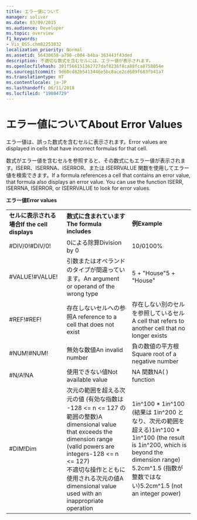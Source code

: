 ```yaml
---
title: エラー値について
manager: soliver
ms.date: 03/09/2015
ms.audience: Developer
ms.topic: overview
f1_keywords:
- Vis_DSS.chm82251832
localization_priority: Normal
ms.assetid: 56430658-a798-c004-b4ba-363443f43ded
description: 不適切な数式を含むセルには、エラー値が表示されます。
ms.openlocfilehash: 301f566151362727daf8236f8ca88fca8758054e
ms.sourcegitcommit: 9d60cd82b5413446e5bc8ace2cd689f683fb41a7
ms.translationtype: HT
ms.contentlocale: ja-JP
ms.lasthandoff: 06/11/2018
ms.locfileid: "19804729"
---
```

# <a name="about-error-values"></a><span data-ttu-id="03e74-103">エラー値について</span><span class="sxs-lookup"><span data-stu-id="03e74-103">About Error Values</span></span>

<span data-ttu-id="03e74-104">エラー値は、誤った数式を含むセルに表示されます。</span><span class="sxs-lookup"><span data-stu-id="03e74-104">Error values are displayed in cells that have incorrect formulas for that cell.</span></span>
  
<span data-ttu-id="03e74-p101">数式がエラー値を含むセルを参照すると、その数式にもエラー値が表示されます。ISERR、ISERRNA、ISERROR、または ISERRVALUE 関数を使用してエラー値を検索できます。</span><span class="sxs-lookup"><span data-stu-id="03e74-p101">If a formula references a cell that contains an error value, that formula also displays an error value. You can use the function ISERR, ISERRNA, ISERROR, or ISERRVALUE to look for error values.</span></span>
  
<span data-ttu-id="03e74-107">**エラー値**</span><span class="sxs-lookup"><span data-stu-id="03e74-107">**Error values**</span></span>

||||
|:-----|:-----|:-----|
|<span data-ttu-id="03e74-108">**セルに表示される場合**</span><span class="sxs-lookup"><span data-stu-id="03e74-108">**If the cell displays**</span></span> <br/> |<span data-ttu-id="03e74-109">**数式に含まれています**</span><span class="sxs-lookup"><span data-stu-id="03e74-109">**The formula includes**</span></span> <br/> |<span data-ttu-id="03e74-110">**例**</span><span class="sxs-lookup"><span data-stu-id="03e74-110">**Example**</span></span> <br/> |
| <span data-ttu-id="03e74-111">#DIV/0!</span><span class="sxs-lookup"><span data-stu-id="03e74-111">#DIV/0!</span></span>  <br/> |<span data-ttu-id="03e74-112">0による除算</span><span class="sxs-lookup"><span data-stu-id="03e74-112">Division by 0</span></span>  <br/> |<span data-ttu-id="03e74-113">10/0</span><span class="sxs-lookup"><span data-stu-id="03e74-113">100%</span></span>  <br/> |
| <span data-ttu-id="03e74-114">#VALUE!</span><span class="sxs-lookup"><span data-stu-id="03e74-114">#VALUE!</span></span>  <br/> | <span data-ttu-id="03e74-115">引数またはオペランドのタイプが間違っています。</span><span class="sxs-lookup"><span data-stu-id="03e74-115">An argument or operand of the wrong type</span></span>  <br/> | <span data-ttu-id="03e74-116">5 + "House"</span><span class="sxs-lookup"><span data-stu-id="03e74-116">5 + "House"</span></span>  <br/> |
| <span data-ttu-id="03e74-117">#REF!</span><span class="sxs-lookup"><span data-stu-id="03e74-117">#REF!</span></span>  <br/> | <span data-ttu-id="03e74-118">存在しないセルへの参照</span><span class="sxs-lookup"><span data-stu-id="03e74-118">A reference to a cell that does not exist</span></span>  <br/> | <span data-ttu-id="03e74-119">存在しない別のセルを参照しているセル</span><span class="sxs-lookup"><span data-stu-id="03e74-119">A cell that refers to another cell that no longer exists</span></span>  <br/> |
| <span data-ttu-id="03e74-120">#NUM!</span><span class="sxs-lookup"><span data-stu-id="03e74-120">#NUM!</span></span>  <br/> | <span data-ttu-id="03e74-121">無効な数値</span><span class="sxs-lookup"><span data-stu-id="03e74-121">An invalid number</span></span>  <br/> | <span data-ttu-id="03e74-122">負の数値の平方根</span><span class="sxs-lookup"><span data-stu-id="03e74-122">Square root of a negative number</span></span>  <br/> |
| <span data-ttu-id="03e74-123">#N/A!</span><span class="sxs-lookup"><span data-stu-id="03e74-123">NA</span></span>  <br/> | <span data-ttu-id="03e74-124">使用できない値</span><span class="sxs-lookup"><span data-stu-id="03e74-124">Not available value</span></span>  <br/> | <span data-ttu-id="03e74-125">NA 関数</span><span class="sxs-lookup"><span data-stu-id="03e74-125">NA( ) function</span></span>  <br/> |
| <span data-ttu-id="03e74-126">#DIM!</span><span class="sxs-lookup"><span data-stu-id="03e74-126">Dim</span></span>  <br/> | <span data-ttu-id="03e74-127">次元の範囲を超える次元の値 (有効な指数は -128 \<= n \<= 127 の範囲の整数)</span><span class="sxs-lookup"><span data-stu-id="03e74-127">A dimensional value that exceeds the dimension range (valid powers are integers-128 <= n <= 127)</span></span>  <br/> <span data-ttu-id="03e74-128">不適切な操作とともに使用される次元の値</span><span class="sxs-lookup"><span data-stu-id="03e74-128">A dimensional value used with an inappropriate operation</span></span>  <br/> |<span data-ttu-id="03e74-129">1in^100 \* 1in^100 (結果は 1in^200 となり、次元の範囲を超える)</span><span class="sxs-lookup"><span data-stu-id="03e74-129">1in^100 \* 1in^100 (the result is 1in^200, which is beyond the dimension range)</span></span>  <br/> <span data-ttu-id="03e74-130">5.2cm^1.5 (指数が整数ではない)</span><span class="sxs-lookup"><span data-stu-id="03e74-130">5.2cm^1.5 (not an integer power)</span></span>  <br/> |
   


